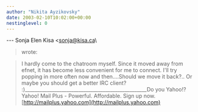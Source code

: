 ```yaml
---
author: "Nikita Ayzikovsky"
date: 2003-02-10T10:02:00+00:00
nestinglevel: 0
---
```

\---
 Sonja Elen Kisa <[sonja@kisa.ca](mailto://sonja@kisa.ca)\
> wrote:

> I hardly come to the chatroom myself. Since it moved away from efnet, it
> has become less convenient for me to connect. I'll try popping in more
> often now and then....Should we move it back?.. Or maybe you should get a better IRC client? :)\_\_\_\_\_\_\_\_\_\_\_\_\_\_\_\_\_\_\_\_\_\_\_\_\_\_\_\_\_\_\_\_\_\_\_\_\_\_\_\_\_\_\_\_\_\_\_\_\_\_Do you Yahoo!?Yahoo! Mail Plus - Powerful. Affordable. Sign up now.[http://mailplus.yahoo.com](http://mailplus.yahoo.com)